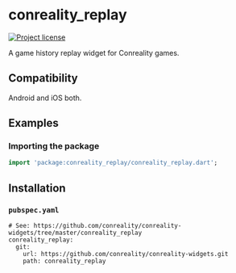 conreality_replay
=================

[![Project license](https://img.shields.io/badge/license-Public%20Domain-blue.svg)](https://unlicense.org)

A game history replay widget for Conreality games.

Compatibility
-------------

Android and iOS both.

Examples
--------

### Importing the package

```dart
import 'package:conreality_replay/conreality_replay.dart';
```

Installation
------------

### `pubspec.yaml`

    # See: https://github.com/conreality/conreality-widgets/tree/master/conreality_replay
    conreality_replay:
      git:
        url: https://github.com/conreality/conreality-widgets.git
        path: conreality_replay

